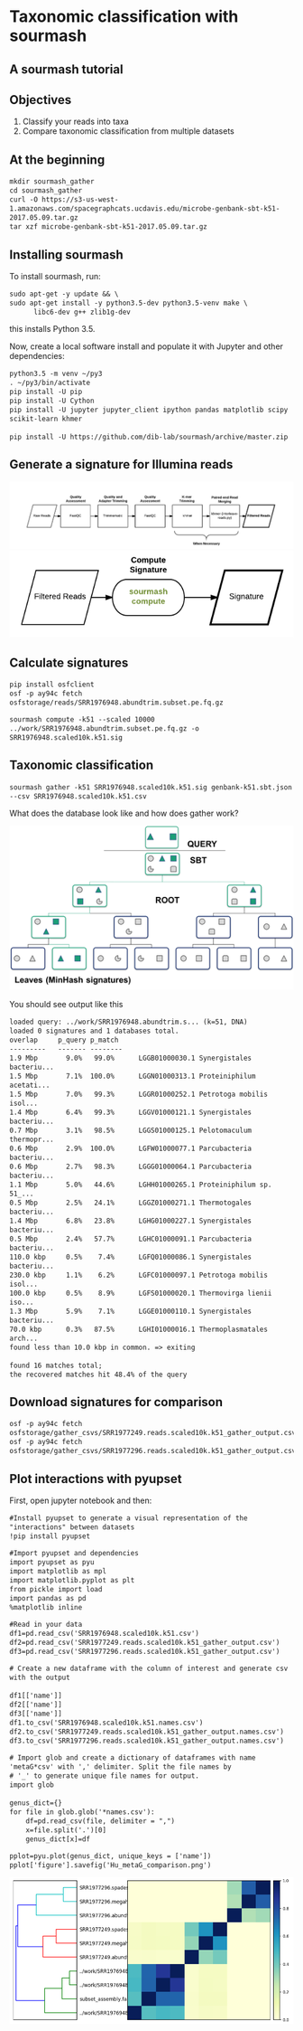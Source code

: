 Taxonomic classification with sourmash 
======================================

A sourmash tutorial
---


## Objectives

1. Classify your reads into taxa 
2. Compare taxonomic classification from multiple datasets

## At the beginning
```
mkdir sourmash_gather
cd sourmash_gather
curl -O https://s3-us-west-1.amazonaws.com/spacegraphcats.ucdavis.edu/microbe-genbank-sbt-k51-2017.05.09.tar.gz
tar xzf microbe-genbank-sbt-k51-2017.05.09.tar.gz
```
## Installing sourmash

To install sourmash, run:

```
sudo apt-get -y update && \
sudo apt-get install -y python3.5-dev python3.5-venv make \
   	  libc6-dev g++ zlib1g-dev
```

this installs Python 3.5.

Now, create a local software install and populate it with Jupyter and
other dependencies:

```
python3.5 -m venv ~/py3
. ~/py3/bin/activate
pip install -U pip
pip install -U Cython
pip install -U jupyter jupyter_client ipython pandas matplotlib scipy scikit-learn khmer

pip install -U https://github.com/dib-lab/sourmash/archive/master.zip
```

## Generate a signature for Illumina reads

![](_static/Sourmash_flow_diagrams_QC.png)
![](_static/Sourmash_flow_diagrams_compute.png)

## Calculate signatures
```
pip install osfclient
osf -p ay94c fetch osfstorage/reads/SRR1976948.abundtrim.subset.pe.fq.gz
```
```
sourmash compute -k51 --scaled 10000 ../work/SRR1976948.abundtrim.subset.pe.fq.gz -o SRR1976948.scaled10k.k51.sig
```
## Taxonomic classification
```
sourmash gather -k51 SRR1976948.scaled10k.k51.sig genbank-k51.sbt.json --csv SRR1976948.scaled10k.k51.csv
```
What does the database look like and how does gather work?

![](_static/SBT.png)

You should see output like this
```
loaded query: ../work/SRR1976948.abundtrim.s... (k=51, DNA)
loaded 0 signatures and 1 databases total.                                     
overlap     p_query p_match 
---------   ------- --------
1.9 Mbp       9.0%   99.0%      LGGB01000030.1 Synergistales bacteriu...
1.5 Mbp       7.1%  100.0%      LGGN01000313.1 Proteiniphilum acetati...
1.5 Mbp       7.0%   99.3%      LGGR01000252.1 Petrotoga mobilis isol...
1.4 Mbp       6.4%   99.3%      LGGV01000121.1 Synergistales bacteriu...
0.7 Mbp       3.1%   98.5%      LGGS01000125.1 Pelotomaculum thermopr...
0.6 Mbp       2.9%  100.0%      LGFW01000077.1 Parcubacteria bacteriu...
0.6 Mbp       2.7%   98.3%      LGGG01000064.1 Parcubacteria bacteriu...
1.1 Mbp       5.0%   44.6%      LGHH01000265.1 Proteiniphilum sp. 51_...
0.5 Mbp       2.5%   24.1%      LGGZ01000271.1 Thermotogales bacteriu...
1.4 Mbp       6.8%   23.8%      LGHG01000227.1 Synergistales bacteriu...
0.5 Mbp       2.4%   57.7%      LGHC01000091.1 Parcubacteria bacteriu...
110.0 kbp     0.5%    7.4%      LGFQ01000086.1 Synergistales bacteriu...
230.0 kbp     1.1%    6.2%      LGFC01000097.1 Petrotoga mobilis isol...
100.0 kbp     0.5%    8.9%      LGFS01000020.1 Thermovirga lienii iso...
1.3 Mbp       5.9%    7.1%      LGGE01000110.1 Synergistales bacteriu...
70.0 kbp      0.3%   87.5%      LGHI01000016.1 Thermoplasmatales arch...
found less than 10.0 kbp in common. => exiting

found 16 matches total;
the recovered matches hit 48.4% of the query
```
## Download signatures for comparison
```
osf -p ay94c fetch osfstorage/gather_csvs/SRR1977249.reads.scaled10k.k51_gather_output.csv
osf -p ay94c fetch osfstorage/gather_csvs/SRR1977296.reads.scaled10k.k51_gather_output.csv
```

## Plot interactions with pyupset

First, open jupyter notebook and then:
```
#Install pyupset to generate a visual representation of the "interactions" between datasets 
!pip install pyupset
```
```
#Import pyupset and dependencies 
import pyupset as pyu
import matplotlib as mpl
import matplotlib.pyplot as plt
from pickle import load
import pandas as pd
%matplotlib inline
```
```
#Read in your data
df1=pd.read_csv('SRR1976948.scaled10k.k51.csv')
df2=pd.read_csv('SRR1977249.reads.scaled10k.k51_gather_output.csv')
df3=pd.read_csv('SRR1977296.reads.scaled10k.k51_gather_output.csv')
```
```
# Create a new dataframe with the column of interest and generate csv with the output 

df1[['name']] 
df2[['name']]
df3[['name']]
df1.to_csv('SRR1976948.scaled10k.k51.names.csv')
df2.to_csv('SRR1977249.reads.scaled10k.k51_gather_output.names.csv')
df3.to_csv('SRR1977296.reads.scaled10k.k51_gather_output.names.csv')
```
```
# Import glob and create a dictionary of dataframes with name 'metaG*csv' with ',' delimiter. Split the file names by 
# '_' to generate unique file names for output. 
import glob 

genus_dict={}
for file in glob.glob('*names.csv'):
    df=pd.read_csv(file, delimiter = ",")
    x=file.split('.')[0]
    genus_dict[x]=df
```
```
pplot=pyu.plot(genus_dict, unique_keys = ['name'])
pplot['figure'].savefig('Hu_metaG_comparison.png')
```
![](_static/Hu_metagenomes.matrix.png)
